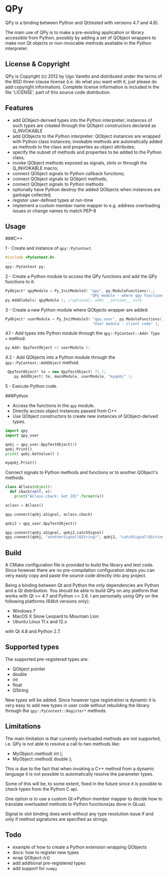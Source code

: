 QPy
====

QPy is a binding between Python and Qt(tested with versions 
4.7 and 4.8).

The main use of QPy is to make a pre-existing application or library
accessible from Python, possibly by adding a set of QObject wrappers
to make non Qt objects or non-invocable methods available in 
the Python interpreter.  

License & Copyright
-------------------

QPy is Copyright (c) 2012 by Ugo Varetto and distributed under the terms of the
BSD three-clause license (i.e. do what you want with it, just please do add 
copyright information).
Complete license information is included in the file 'LICENSE', part of this 
source code distribution.


Features
--------

- add QObject-derived types into the Python interpreter; instances of such types
  are created through the QObject constructors declared as Q_INVOKABLE
- add QObjects to the Python interpreter: QObject instances are wrapped with Python class
  instances; invokable methods are automatically added as methods to the class and
  properties as object attributes;
- specify the subset of methods and properties to be added to the Python class;
- invoke QObject methods exposed as signals, slots or through the Q_INVOKABLE
  macro;
- connect QObject signals to Python callback functions;
- connect QObject signals to QObject methods;
- connect QObject signals to Python methods
- optionally have Python destroy the added QObjects when instances are garbage
  collected;
- register user-defined types at run-time
- implement a custom member name mapper to e.g. address overloading issues or
  change names to match PEP-8  


Usage
-----


###C++

1 - Create and instance of `qpy::PyContext`.

```c++
#include <PyContext.h>
...
qpy::PyContext py;
```

2 - Create a Python module to access the QPy functions and add the QPy functions to it:

```c++
PyObject* qpyModule = Py_InitModule3( "qpy", py.ModuleFunctions(),;
                                      "QPy module - where qpy functions reside" );
py.AddGlobals( qpyModule ); //optional; adds __version__ info

```

3 - Create a new Python module where QObjects wrapper are added:

```c++
PyObject* userModule = Py_InitModule3( "qpy_user", py.ModuleFunctions(),
                                       "User module - client code" );
```

4.1 - Add types into Python module through the `qpy::PyContext::Add< Type >` method:
```c++
py.Add< QpyTestObject >( userModule );

```

4.2 - Add QObjects into a Python module through the `qpy::PyContext::AddObject` method.
```c++
 QpyTestObject* to = new QpyTestObject( 71 );
    py.AddObject( to, mainModule, userModule, "myqobj" );
```

5 - Execute Python code.


###Python

* Access the functions in the `qpy` module.
* Directly access object instances passed from C++
* Use QObject constructors to create new instances of QObject-derived types.

```python
import qpy
import qpy_user

qobj = qpy_user.QpyTestObject(3)
qobj.Print()
print( qobj.GetValue() )

myqobj.Print()
```

Connect signals to Python methods and functions or to another QObject's methods.

```python
class AClass(object):
  def cback(self, v):
    print("AClass.cback: Got {0}".format(v))

aclass = AClass()

qpy.connect(qobj.aSignal, aclass.cback)

qobj2 = qpy_user.QpyTestObject()

qpy.connect(qobj.aSignal, qobj2.catchSignal)
qpy.connect(qobj, "anotherSignal(QString)", qobj2, "catchSignal(QString)")

```

Build
-----

A CMake configuration file is provided to build the library and test code.
Since however there are no pre-compilation configuration steps you can very
easily copy and paste the source code directly into any project.

Being a binding between Qt and Python the only dependencies are Python and a Qt 
distribution.
You should be able to build QPy on any platform that works with Qt >= 4.7 
and Python >= 2.6.
I am personally using QPy on the following platforms (64bit versions only):

- Windows 7
- MacOS X Snow Leopard to Mountain Lion
- Ubuntu Linux 11.x and 12.x

with Qt 4.8 and Python 2.7.


Supported types
---------------

The supported pre-registered types are:

- QObject pointer
- double
- int
- float
- QString

New types will be added. Since however type registration is dynamic
it is very easy to add new types in user code without rebuilding the library
through the `qpy::PyContext::Register*` methods.


Limitations
-----------

The main limitation is that currently overloaded methods are not supported,
i.e. QPy is not able to resolve a call to two methods like:

- MyObject::method( int );
- MyObject::method( double );

This is due to the fact that when invoking a C++ method from a dynamic language
it is not possible to automatically resolve the parameter types.

Some of this will be, to some extent, fixed in the future since it is possible
to check types from the Python C api.

One option is to use a custom Qt->Python member mapper to decide how to translate
overloaded methods to Python functions(as done in QLua).

Signal to slot binding does work without any type resolution issue if and only
if method signatures are specified as strings.

Todo
----

- example of how to create a Python extension wrapping QObjects
- docs: how to register new types
- wrap QObject::tr()
- add additional pre-registered types
- add support for `numpy`  
